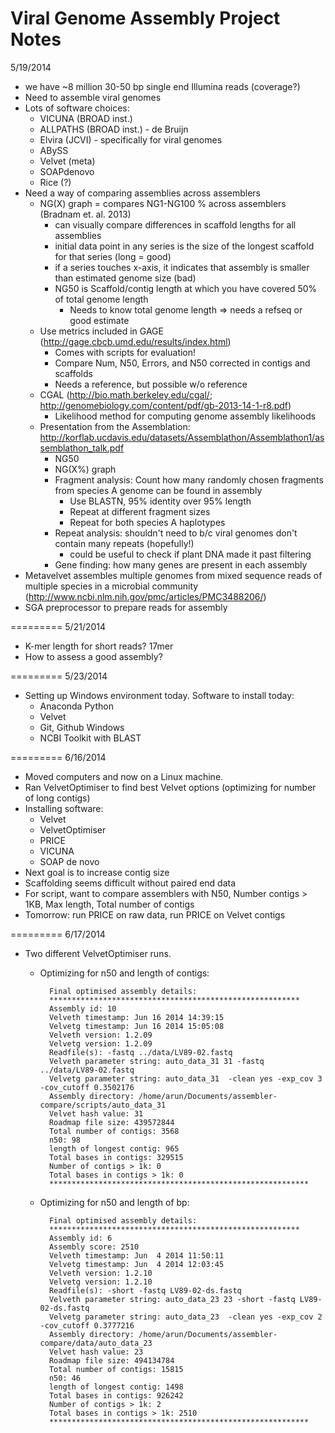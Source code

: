 Viral Genome Assembly Project Notes
========
5/19/2014

- we have ~8 million 30-50 bp single end Illumina reads (coverage?)
- Need to assemble viral genomes
- Lots of software choices:
    - VICUNA (BROAD inst.)
    - ALLPATHS (BROAD inst.) - de Bruijn
    - Elvira (JCVI) - specifically for viral genomes
    - ABySS
    - Velvet (meta)
    - SOAPdenovo
    - Rice (?)
- Need a way of comparing assemblies across assemblers
    - NG(X) graph = compares NG1-NG100 % across assemblers (Bradnam et. al. 2013)
        - can visually compare differences in scaffold lengths for all assemblies
        - initial data point in any series is the size of the longest scaffold for that series (long = good)
        - if a series touches x-axis, it indicates that assembly is smaller than estimated genome size (bad)
        - NG50 is Scaffold/contig length at which you have covered 50% of total genome length
            - Needs to know total genome length => needs a refseq or good estimate
    - Use metrics included in GAGE (http://gage.cbcb.umd.edu/results/index.html)
        - Comes with scripts for evaluation!
        - Compare Num, N50, Errors, and N50 corrected in contigs and scaffolds
        - Needs a reference, but possible w/o reference
    - CGAL (http://bio.math.berkeley.edu/cgal/; http://genomebiology.com/content/pdf/gb-2013-14-1-r8.pdf)
        - Likelihood method for computing genome assembly likelihoods
    - Presentation from the Assemblation: http://korflab.ucdavis.edu/datasets/Assemblathon/Assemblathon1/assemblathon_talk.pdf
        - NG50
        - NG(X%) graph
        - Fragment analysis: Count how many randomly chosen fragments from species A genome can be found in assembly
            - Use BLASTN, 95% identity over 95% length
            - Repeat at different fragment sizes
            - Repeat for both species A haplotypes
        - Repeat analysis: shouldn't need to b/c viral genomes don't contain many repeats (hopefully!)
            - could be useful to check if plant DNA made it past filtering
        - Gene finding: how many genes are present in each assembly
- Metavelvet assembles multiple genomes from mixed sequence reads of multiple species in a microbial community (http://www.ncbi.nlm.nih.gov/pmc/articles/PMC3488206/)
- SGA preprocessor to prepare reads for assembly

=========
5/21/2014

- K-mer length for short reads? 17mer
- How to assess a good assembly?

=========
5/23/2014

- Setting up Windows environment today. Software to install today:
    - Anaconda Python
    - Velvet
    - Git, Github Windows
    - NCBI Toolkit with BLAST

=========
6/16/2014

- Moved computers and now on a Linux machine.
- Ran VelvetOptimiser to find best Velvet options (optimizing for number of long contigs)
- Installing software:
    - Velvet
    - VelvetOptimiser
    - PRICE
    - VICUNA
    - SOAP de novo
- Next goal is to increase contig size
- Scaffolding seems difficult without paired end data
- For script, want to compare assemblers with N50, Number contigs > 1KB, Max length, Total number of contigs
- Tomorrow: run PRICE on raw data, run PRICE on Velvet contigs

=========
6/17/2014

- Two different VelvetOptimiser runs.
    - Optimizing for n50 and length of contigs:
        
            Final optimised assembly details:
            ********************************************************
            Assembly id: 10
            Velveth timestamp: Jun 16 2014 14:39:15
            Velvetg timestamp: Jun 16 2014 15:05:08
            Velveth version: 1.2.09
            Velvetg version: 1.2.09
            Readfile(s): -fastq ../data/LV89-02.fastq
            Velveth parameter string: auto_data_31 31 -fastq ../data/LV89-02.fastq
            Velvetg parameter string: auto_data_31  -clean yes -exp_cov 3 -cov_cutoff 0.3502176
            Assembly directory: /home/arun/Documents/assembler-compare/scripts/auto_data_31
            Velvet hash value: 31
            Roadmap file size: 439572844
            Total number of contigs: 3568
            n50: 98
            length of longest contig: 965
            Total bases in contigs: 329515
            Number of contigs > 1k: 0
            Total bases in contigs > 1k: 0
            **********************************************************
    - Optimizing for n50 and length of bp:

            Final optimised assembly details:
            ********************************************************
            Assembly id: 6
            Assembly score: 2510
            Velveth timestamp: Jun  4 2014 11:50:11
            Velvetg timestamp: Jun  4 2014 12:03:45
            Velveth version: 1.2.10
            Velvetg version: 1.2.10
            Readfile(s): -short -fastq LV89-02-ds.fastq
            Velveth parameter string: auto_data_23 23 -short -fastq LV89-02-ds.fastq
            Velvetg parameter string: auto_data_23  -clean yes -exp_cov 2 -cov_cutoff 0.3777216
            Assembly directory: /home/arun/Documents/assembler-compare/data/auto_data_23
            Velvet hash value: 23
            Roadmap file size: 494134784
            Total number of contigs: 15815
            n50: 46
            length of longest contig: 1498
            Total bases in contigs: 926242
            Number of contigs > 1k: 2
            Total bases in contigs > 1k: 2510
            **********************************************************


